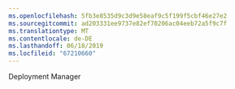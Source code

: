 ```yaml
---
ms.openlocfilehash: 5fb3e8535d9c3d9e58eaf9c5f199f5cbf46e27e2
ms.sourcegitcommit: ad203331ee9737e82ef70206ac04eeb72a5f9c7f
ms.translationtype: MT
ms.contentlocale: de-DE
ms.lasthandoff: 06/18/2019
ms.locfileid: "67210660"
---
```

Deployment Manager